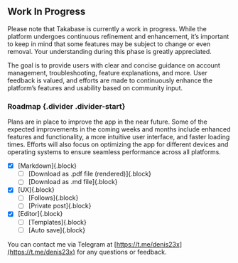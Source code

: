 ## Work In Progress

Please note that Takabase is currently a work in progress. While the platform undergoes continuous refinement and enhancement, it’s important to keep in mind that some features may be subject to change or even removal. Your understanding during this phase is greatly appreciated.

The goal is to provide users with clear and concise guidance on account management, troubleshooting, feature explanations, and more. User feedback is valued, and efforts are made to continuously enhance the platform’s features and usability based on community input.

### Roadmap {.divider .divider-start}

Plans are in place to improve the app in the near future. Some of the expected improvements in the coming weeks and months include enhanced features and functionality, a more intuitive user interface, and faster loading times. Efforts will also focus on optimizing the app for different devices and operating systems to ensure seamless performance across all platforms.

- [x] [Markdown]{.block}
  - [ ] [Download as .pdf file (rendered)]{.block}
  - [ ] [Download as .md file]{.block}
- [x] [UX]{.block}
  - [ ] [Follows]{.block}
  - [ ] [Private post]{.block}
- [x] [Editor]{.block}
  - [ ] [Templates]{.block}
  - [ ] [Auto save]{.block}

You can contact me via Telegram at [https://t.me/denis23x](https://t.me/denis23x) for any questions or feedback.
